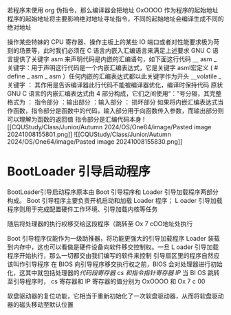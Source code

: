 若程序未使用 org 伪指令，那么编译器会把地址 OxOOOO 作为程序的起始地址
程序的起始地址将主要影响绝对地址寻址指令，不同的起始地址会编译生成不同的绝对地址

操作某些特妹的 CPU 寄存器、操作主板上的某些 IO 端口或者对性能要求极为苛刻的场景等，此时我们必须在 C 语言内嵌入汇编语言来满足上述要求
GNU C 语言提供了关键字 asm 来声明代码是内嵌的汇编语句，如下面这行代码 
＿ asm _ 关键字：用于声明这行代码是一个内嵌汇编表达式，它是关键字 asml宏定义 ( # define _ asm _ asm ）任何内嵌的汇编表达式都以此关键字作为开头
＿volatile _ 关键字 ： 其作用是告诉编译器此行代码不能被编译器优化，编译时保持代码 原状
GNU C 语言的内嵌汇编表达式由 4 部分构成，它们之间使用“：”号分隔，其完整格式为 ： 指令部分 ：输出部分 ：输入部分 ： 损坏部分
如果将内嵌汇编表达式当作函数，指令部分是函数中的代码，输入部分用于向函数传入参数，而输出部分则可以理解为函数的返回值
	指令部分是汇编代码本身
![[CQUStudy/Class/Junior/Autumn 2024/OS/One64/image/Pasted image 20241008155801.png]]
![[CQUStudy/Class/Junior/Autumn 2024/OS/One64/image/Pasted image 20241008155830.png]]
# BootLoader 引导启动程序
BootLoader引导启动程序原本由 Boot 引导程序和 Loader 引导加载程序两部分构成。 Boot 引导程序主要负责开机启动和加载 Loader 程序；
L oader 引导加载程序则用于完成配置硬件工作环境、引导加载内核等任务

随后将处理器的执行权移交给这段程序（跳转至 Ox 7 cOO地址处执行 

Boot 引导程序仅能作为一级助推器，将功能更强大的引导加载程序 Loader 装载到内存中，这也可以看做是硬件设备向软件移交控制权。一旦 L oader 引导加载程序开始执行，那么一切都交由我们编写的软件来控制
引导扇区里的程序自然应该叫作引导程序
在 BIOS 向引导程序移交执行权之前，BIOS 会对处理器进行初始化，这其中就包括处理器的*代码段寄存器 cs 和指令指针寄存器 IP* 
	当 BI OS 跳转至引导程序时， cs 寄存器和 IP 寄存器的值分别为 OxOOOO 和 Ox 7 c 00

软盘驱动器的复位功能，它相当于重新初始化了一次软盘驱动器，从而将软盘驱动器的磁头移动至默认位置